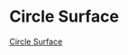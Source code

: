 # Circle Surface


 [Circle Surface](circle-and-spheres-with-mathematical-formulas-of-circumference-area-EG44RF.jpg)